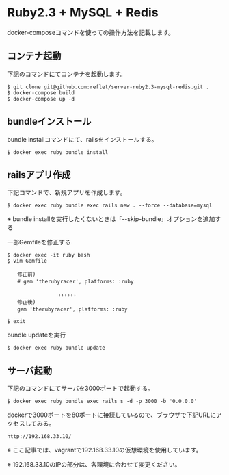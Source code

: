 # Ruby2.3 + MySQL + Redis
docker-composeコマンドを使っての操作方法を記載します。

## コンテナ起動
下記のコマンドにてコンテナを起動します。

```
$ git clone git@github.com:reflet/server-ruby2.3-mysql-redis.git .
$ docker-compose build
$ docker-compose up -d
```

## bundleインストール
bundle installコマンドにて、railsをインストールする。

```
$ docker exec ruby bundle install
```

## railsアプリ作成
下記コマンドで、新規アプリを作成します。

```
$ docker exec ruby bundle exec rails new . --force --database=mysql
```

※ bundle installを実行したくないときは「--skip-bundle」オプションを追加する

一部Gemfileを修正する

```
$ docker exec -it ruby bash
$ vim Gemfile

　　修正前)
　　# gem 'therubyracer', platforms: :ruby

　　　　　　　　　　↓↓↓↓↓↓
　　修正後)
　　gem 'therubyracer', platforms: :ruby

$ exit
```

bundle updateを実行

```
$ docker exec ruby bundle update
```

## サーバ起動
下記のコマンドにてサーバを3000ポートで起動する。

```
$ docker exec ruby bundle exec rails s -d -p 3000 -b '0.0.0.0'
```

dockerで3000ポートを80ポートに接続しているので、ブラウザで下記URLにアクセスしてみる。

```
http://192.168.33.10/
```

※ ここ記事では、vagrantで192.168.33.10の仮想環境を使用しています。

※ 192.168.33.10のIPの部分は、各環境に合わせて変更ください。

